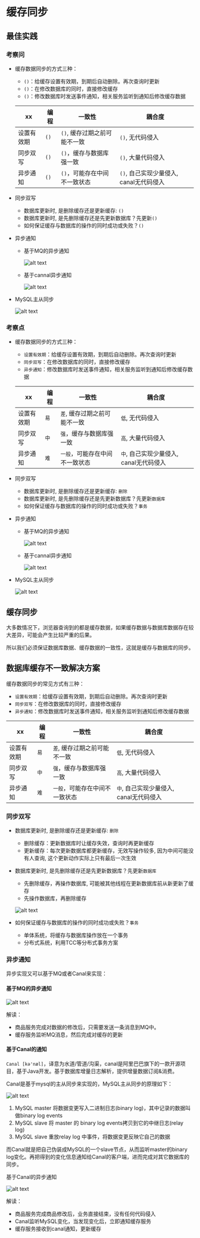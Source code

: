 # 缓存同步

## 最佳实践

### 考察问
- 缓存数据同步的方式三种：
    - `()`：给缓存设置有效期，到期后自动删除。再次查询时更新
    - `()`：在修改数据库的同时，直接修改缓存
    - `()`：修改数据库时发送事件通知，相关服务监听到通知后修改缓存数据

    xx|编程|一致性|耦合度
    --|--|--|--
    设置有效期|`()`|`()`, 缓存过期之前可能不一致|`()`, 无代码侵入
    同步双写|`()`|`()`，缓存与数据库强一致|`()`, 大量代码侵入
    异步通知|`()`|`()`，可能存在中间不一致状态|`()`, 自己实现少量侵入, canal无代码侵入

- 同步双写

    - 数据库更新时, 是删除缓存还是更新缓存: `()`
    - 数据库更新时, 是先删除缓存还是先更新数据库？先更新`()`
    - 如何保证缓存与数据库的操作的同时成功或失败？`()`


- 异步通知
    - 基于MQ的异步通知

        ![alt text](./redis缓存/基于MQ的异步通知_评估.png)

    - 基于cannal异步通知

        ![alt text](./redis缓存/基于canal的异步通知_评估.png)

- MySQL主从同步

    ![alt text](./redis缓存/mysql主从同步_评估.png)


### 考察点

- 缓存数据同步的方式三种：
    - `设置有效期`：给缓存设置有效期，到期后自动删除。再次查询时更新
    - `同步双写`：在修改数据库的同时，直接修改缓存
    - `异步通知`：修改数据库时发送事件通知，相关服务监听到通知后修改缓存数据

    xx|编程|一致性|耦合度
    --|--|--|--
    设置有效期|`易`|`差`, 缓存过期之前可能不一致|`低`, 无代码侵入
    同步双写|`中`|`强`，缓存与数据库强一致|`高`, 大量代码侵入
    异步通知|`难`|`一般`，可能存在中间不一致状态|`中`, 自己实现少量侵入, canal无代码侵入

- 同步双写

    - 数据库更新时, 是删除缓存还是更新缓存: `删除`
    - 数据库更新时, 是先删除缓存还是先更新数据库？先更新`数据库`
    - 如何保证缓存与数据库的操作的同时成功或失败？`事务`


- 异步通知
    - 基于MQ的异步通知

        ![alt text](./redis缓存/基于MQ的异步通知.png)

    - 基于cannal异步通知

        ![alt text](./redis缓存/基于canal的异步通知.png)

- MySQL主从同步

    ![alt text](./redis缓存/mysql主从同步.png)


## 缓存同步

大多数情况下，浏览器查询到的都是缓存数据，如果缓存数据与数据库数据存在较大差异，可能会产生比较严重的后果。

所以我们必须保证数据库数据、缓存数据的一致性，这就是缓存与数据库的同步。

## 数据库缓存不一致解决方案

缓存数据同步的常见方式有三种：

- `设置有效期`：给缓存设置有效期，到期后自动删除。再次查询时更新
- `同步双写`：在修改数据库的同时，直接修改缓存
- `异步通知`：修改数据库时发送事件通知，相关服务监听到通知后修改缓存数据

xx|编程|一致性|耦合度
--|--|--|--
设置有效期|`易`|`差`, 缓存过期之前可能不一致|`低`, 无代码侵入
同步双写|`中`|`强`，缓存与数据库强一致|`高`, 大量代码侵入
异步通知|`难`|`一般`，可能存在中间不一致状态|`中`, 自己实现少量侵入, canal无代码侵入

### 同步双写

- 数据库更新时, 是删除缓存还是更新缓存: `删除`
    - 删除缓存：更新数据库时让缓存失效，查询时再更新缓存
    - 更新缓存：每次更新数据库都更新缓存，无效写操作较多, 因为中间可能没有人查询, 这个更新动作实际上只有最后一次生效

- 数据库更新时, 是先删除缓存还是先更新数据库？先更新`数据库`
    - 先删除缓存，再操作数据库, 可能被其他线程在更新数据库前从新更新了缓存
    - 先操作数据库，再删除缓存

    ![alt text](./redis缓存/缓存与数据库的操作顺序.png)

- 如何保证缓存与数据库的操作的同时成功或失败？`事务`

    - 单体系统，将缓存与数据库操作放在一个事务
    - 分布式系统，利用TCC等分布式事务方案

### 异步通知

异步实现又可以基于MQ或者Canal来实现：

#### 基于MQ的异步通知

![alt text](./redis缓存/基于MQ的异步通知.png)

解读：

- 商品服务完成对数据的修改后，只需要发送一条消息到MQ中。
- 缓存服务监听MQ消息，然后完成对缓存的更新



#### 基于Canal的通知

`Canal [kə'næl]`，译意为水道/管道/沟渠，canal是阿里巴巴旗下的一款开源项目，基于Java开发。基于数据库增量日志解析，提供增量数据订阅&消费。

Canal是基于mysql的主从同步来实现的，MySQL主从同步的原理如下：

![alt text](./redis缓存/mysql主从同步.png)

1. MySQL master 将数据变更写入二进制日志(binary log)，其中记录的数据叫做binary log events
2. MySQL slave 将 master 的 binary log events拷贝到它的中继日志(relay log)
3. MySQL slave 重放relay log 中事件，将数据变更反映它自己的数据

而Canal就是把自己伪装成MySQL的一个slave节点，从而监听master的binary log变化。再把得到的变化信息通知给Canal的客户端，进而完成对其它数据库的同步。

基于Canal的异步通知

![alt text](./redis缓存/基于canal的异步通知.png)

解读：

- 商品服务完成商品修改后，业务直接结束，没有任何代码侵入
- Canal监听MySQL变化，当发现变化后，立即通知缓存服务
- 缓存服务接收到canal通知，更新缓存

